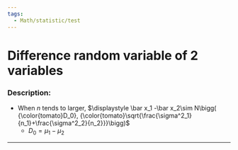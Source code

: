 ```yaml
---
tags:
  - Math/statistic/test
---
```

# Difference random variable of 2 variables
### Description:
- When $n$ tends to larger, $\displaystyle \bar x_1 -\bar x_2\sim N\bigg( {\color{tomato}D_0}, {\color{tomato}\sqrt{\frac{\sigma^2_1}{n_1}+\frac{\sigma^2_2}{n_2}}}\bigg)$
	- $D_0=\mu_1-\mu_2$
---
